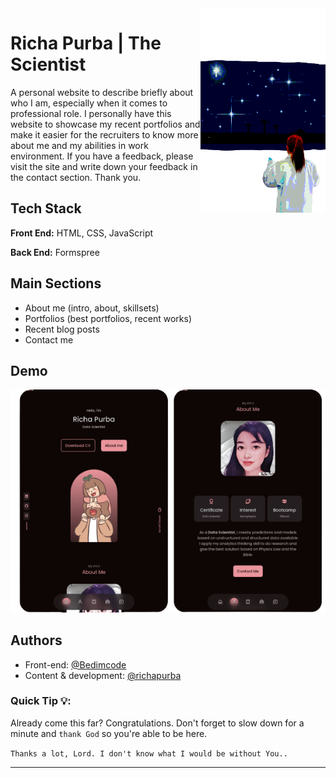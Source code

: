 <img src="./assets/img/behind.png" width=200 align="right"/>


# Richa Purba | The Scientist

A personal website to describe briefly about who I am, especially when it comes to professional role. I personally have this website to showcase my recent portfolios and make it easier for the recruiters to know more about me and my abilities in work environment. If you have a feedback, please visit the site and write down your feedback in the contact section. Thank you. 


## Tech Stack

**Front End:** HTML, CSS, JavaScript

**Back End:** Formspree


## Main Sections

- About me (intro, about, skillsets)
- Portfolios (best portfolios, recent works)
- Recent blog posts
- Contact me


## Demo

![preview img](/demo.png)

## Authors

- Front-end: [@Bedimcode](https://www.github.com/bedimcode)
- Content & development: [@richapurba](https://www.github.com/richapurba)

### Quick Tip 💡:

Already come this far? Congratulations. Don't forget to slow down for a minute and `thank God` so you're able to be here.

`Thanks a lot, Lord. I don't know what I would be without You..`

---

